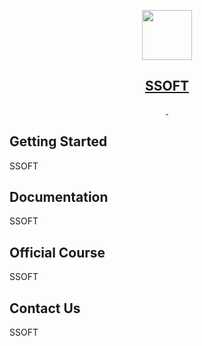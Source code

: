 <p align="center">
  <a href="https://builderbot.vercel.app/">
    <picture>
      <img src="https://builderbot.vercel.app/assets/thumbnail-vector.png" height="80">
    </picture>
    <h2 align="center">SSOFT</h2>
  </a>
</p>



<p align="center">
  <a aria-label="NPM version" href="https://www.npmjs.com/package/@builderbot/bot">
    <img alt="" src="https://img.shields.io/npm/v/@builderbot/bot?color=%2300c200&label=%40bot-whatsapp">
  </a>
  <a aria-label="Join the community on GitHub" href="https://link.codigoencasa.com/DISCORD">
    <img alt="" src="https://img.shields.io/discord/915193197645402142?logo=discord">
  </a>
</p>


## Getting Started

SSOFT


## Documentation

SSOFT


## Official Course

SSOFT


## Contact Us
SSOFT